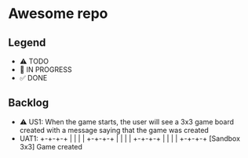 # Awesome repo

## Legend

- ⚠ TODO
- 🚧 IN PROGRESS
- ✅ DONE

## Backlog

- ⚠ US1: When the game starts, the user will see a 3x3 game board created with a message saying that the game was created
- UAT1:
  +-+-+-+
  | | | |
  +-+-+-+
  | | | |
  +-+-+-+
  | | | |
  +-+-+-+
  [Sandbox 3x3] Game created
